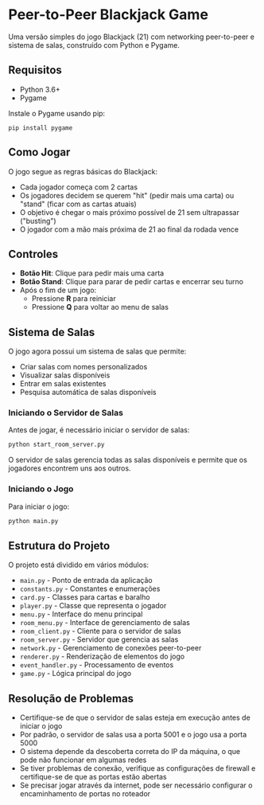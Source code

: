# Peer-to-Peer Blackjack Game

Uma versão simples do jogo Blackjack (21) com networking peer-to-peer e sistema de salas, construído com Python e Pygame.

## Requisitos

- Python 3.6+
- Pygame

Instale o Pygame usando pip:

```
pip install pygame
```

## Como Jogar

O jogo segue as regras básicas do Blackjack:
- Cada jogador começa com 2 cartas
- Os jogadores decidem se querem "hit" (pedir mais uma carta) ou "stand" (ficar com as cartas atuais)
- O objetivo é chegar o mais próximo possível de 21 sem ultrapassar ("busting")
- O jogador com a mão mais próxima de 21 ao final da rodada vence

## Controles

- **Botão Hit**: Clique para pedir mais uma carta
- **Botão Stand**: Clique para parar de pedir cartas e encerrar seu turno
- Após o fim de um jogo:
  - Pressione **R** para reiniciar
  - Pressione **Q** para voltar ao menu de salas

## Sistema de Salas

O jogo agora possui um sistema de salas que permite:
- Criar salas com nomes personalizados
- Visualizar salas disponíveis
- Entrar em salas existentes
- Pesquisa automática de salas disponíveis

### Iniciando o Servidor de Salas

Antes de jogar, é necessário iniciar o servidor de salas:

```bash
python start_room_server.py
```

O servidor de salas gerencia todas as salas disponíveis e permite que os jogadores encontrem uns aos outros.

### Iniciando o Jogo

Para iniciar o jogo:

```bash
python main.py
```

## Estrutura do Projeto

O projeto está dividido em vários módulos:

- `main.py` - Ponto de entrada da aplicação
- `constants.py` - Constantes e enumerações
- `card.py` - Classes para cartas e baralho
- `player.py` - Classe que representa o jogador
- `menu.py` - Interface do menu principal
- `room_menu.py` - Interface de gerenciamento de salas
- `room_client.py` - Cliente para o servidor de salas
- `room_server.py` - Servidor que gerencia as salas
- `network.py` - Gerenciamento de conexões peer-to-peer
- `renderer.py` - Renderização de elementos do jogo
- `event_handler.py` - Processamento de eventos
- `game.py` - Lógica principal do jogo

## Resolução de Problemas

- Certifique-se de que o servidor de salas esteja em execução antes de iniciar o jogo
- Por padrão, o servidor de salas usa a porta 5001 e o jogo usa a porta 5000
- O sistema depende da descoberta correta do IP da máquina, o que pode não funcionar em algumas redes
- Se tiver problemas de conexão, verifique as configurações de firewall e certifique-se de que as portas estão abertas
- Se precisar jogar através da internet, pode ser necessário configurar o encaminhamento de portas no roteador
